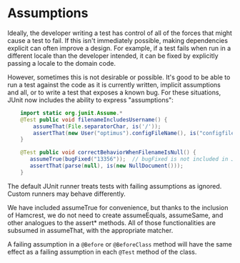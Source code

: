 # Assumptions

Ideally, the developer writing a test has control of all of the forces that might cause a test to fail. If this isn't immediately possible, making dependencies explicit can often improve a design. 
For example, if a test fails when run in a different locale than the developer intended, it can be fixed by explicitly passing a locale to the domain code.

However, sometimes this is not desirable or possible. 
It's good to be able to run a test against the code as it is currently written, implicit assumptions and all, or to write a test that exposes a known bug. For these situations, JUnit now includes the ability to express "assumptions":
```java
    import static org.junit.Assume.*
    @Test public void filenameIncludesUsername() {
        assumeThat(File.separatorChar, is('/'));
        assertThat(new User("optimus").configFileName(), is("configfiles/optimus.cfg"));
    }

    @Test public void correctBehaviorWhenFilenameIsNull() {
       assumeTrue(bugFixed("13356"));  // bugFixed is not included in JUnit
       assertThat(parse(null), is(new NullDocument()));
    }
```
The default JUnit runner treats tests with failing assumptions as ignored. Custom runners may behave differently.

We have included assumeTrue for convenience, but thanks to the inclusion of Hamcrest, we do not need to create assumeEquals, assumeSame, and other analogues to the assert* methods. All of those functionalities are subsumed in assumeThat, with the appropriate matcher.

A failing assumption in a `@Before` or `@BeforeClass` method will have the same effect as a failing assumption in each `@Test` method of the class.